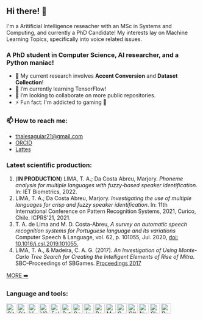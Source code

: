 ## Hi there! :wave:
I'm a Aritificial Intelligence reseacher with an MSc in Systems and Computing, and
currently a PhD Candidate! My interests lay on Machine Learning Topics,
specifically into voice related issues.


### A PhD student in Computer Science, AI researcher, and a Python maniac!
- 🔭 My current research involves __Accent Conversion__ and __Dataset Collection__!
- 🌱 I’m currently learning TensorFlow!
- 👯 I’m looking to collaborate on more public repositories.
- ⚡ Fun fact: I'm addicted to gaming :eyes:

### 📫 How to reach me:
- thalesaguiar21@gmail.com
- [ORCID]
- [Lattes]

### Latest scientific production:
1. (__IN PRODUCTION__) LIMA, T. A.; Da Costa Abreu, Marjory. _Phoneme analysis for multiple languages with fuzzy‐based speaker identification_. In: IET Biometrics, 2022.
1. LIMA, T. A.; Da Costa Abreu, Marjory. _Investigating the use of multiple languages for crisp and fuzzy speaker identification_. In: 11th International Conference on Pattern Recognition Systems, 2021, Curico, Chile. ICPRS'21, 2021.
2. T. A. de Lima and M. D. Costa-Abreu, _A survey on automatic speech recognition systems for Portuguese language and its variations_ Computer Speech & Language, vol. 62, p. 101055, Jul. 2020, <a href=https://doi.org/10.1016/j.csl.2019.101055>doi: 10.1016/j.csl.2019.101055.</a>
3. LIMA, T. A., & Madeira, C. A. G. (2017). _An Investigation of Using Monte-Carlo Tree Search for Creating the Intelligent Elements of Rise of Mitra_. SBC–Proceedings of SBGames. <a href=https://www.sbgames.org/sbgames2017/papers/ComputacaoShort/175198.pdf>Proceedings 2017</a> 

[MORE :arrow_right:][Lattes]


### Language and tools:
<img align="left" alt="Git" width="26px" src="https://simpleicons.org/icons/git.svg" />
<img align="left" alt="GitHub" width="26px" src="https://simpleicons.org/icons/github.svg" />
<img align="left" alt="Vim" width="26px" src="https://simpleicons.org/icons/vim.svg" />
<img align="left" alt="VS Code" width="26px" src="https://simpleicons.org/icons/visualstudiocode.svg" />
<img align="left" alt="Eclipse IDE" width="26px" src="https://simpleicons.org/icons/eclipseide.svg" />
<img align="left" alt="Python" width="26px" src="https://simpleicons.org/icons/python.svg" />
<img align="left" alt="C++" width="26px" src="https://simpleicons.org/icons/cplusplus.svg" />
<img align="left" alt="Java" width="26px" src="https://simpleicons.org/icons/java.svg" />
<img align="left" alt="PostgreSQL" width="26px" src="https://simpleicons.org/icons/postgresql.svg" />
<img align="left" alt="MySQL" width="26px" src="https://simpleicons.org/icons/mysql.svg" />
<img align="left" alt="C" width="26px" src="https://simpleicons.org/icons/c.svg" />
<img align="left" alt="C#" width="26px" src="https://simpleicons.org/icons/csharp.svg" />
<img align="left" alt="NumPy" width="26px" src="https://simpleicons.org/icons/numpy.svg" />
<img align="left" alt="SkLearn" width="26px" src="https://simpleicons.org/icons/scikitlearn.svg" />
<img align="left" alt="PyTorch" width="26px" src="https://simpleicons.org/icons/pytorch.svg" />


[Lattes]: http://lattes.cnpq.br/1282015882147803
[ORCID]: https://orcid.org/0000-0002-1043-8685
[E-mail]: thalesaguiar21@gmail.com
